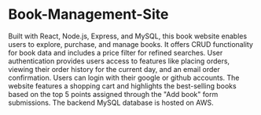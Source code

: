 # Book-Management-Site
Built with React, Node.js, Express, and MySQL, this book website enables users to explore, purchase, and manage books. It offers CRUD functionality for book data and includes a price filter for refined searches. User authentication provides users access to features like placing orders, viewing their order history for the current day, and an email order confirmation. Users can login with their google or github accounts. The website features a shopping cart and highlights the best-selling books based on the top 5 points assigned through the "Add book" form submissions. The backend MySQL database is hosted on AWS.
